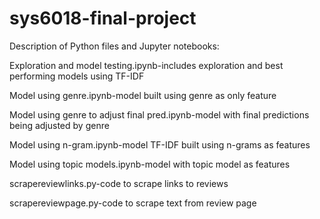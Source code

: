 # sys6018-final-project

Description of Python files and Jupyter notebooks:

Exploration and model testing.ipynb-includes exploration and best performing models using TF-IDF

Model using genre.ipynb-model built using genre as only feature

Model using genre to adjust final pred.ipynb-model with final predictions being adjusted by genre

Model using n-gram.ipynb-model TF-IDF built using n-grams as features

Model using topic models.ipynb-model with topic model as features

scrapereviewlinks.py-code to scrape links to reviews

scrapereviewpage.py-code to scrape text from review page
